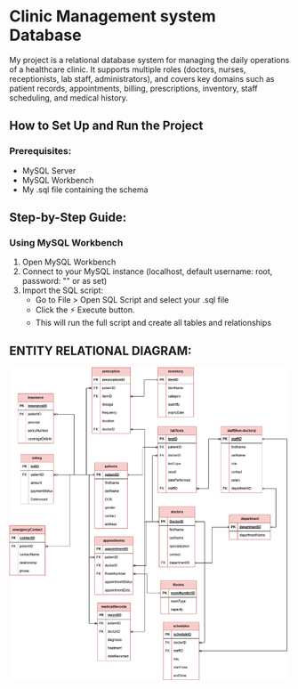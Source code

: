# Clinic Management system Database

My project is a relational database system for managing the daily operations of a healthcare clinic. It supports multiple roles (doctors, nurses, receptionists, lab staff, administrators), and covers key domains such as patient records, appointments, billing, prescriptions, inventory, staff scheduling, and medical history.

## How to Set Up and Run the Project
### Prerequisites:
- MySQL Server
- MySQL Workbench
- My .sql file containing the schema

## Step-by-Step Guide:
### Using MySQL Workbench
1. Open MySQL Workbench
2. Connect to your MySQL instance (localhost, default username: root, password: "" or as set)
3. Import the SQL script:
    - Go to File > Open SQL Script and select your .sql file
    - Click the ⚡️ Execute button.
    - This will run the full script and create all tables and relationships

## ENTITY RELATIONAL DIAGRAM:

![ClinicDB ERD](clinicDB.drawio.png)

